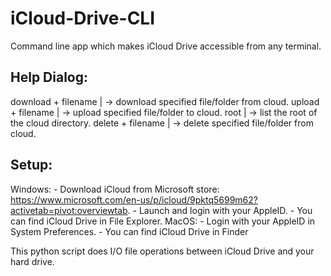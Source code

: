 # iCloud-Drive-CLI
Command line app which makes iCloud Drive accessible from any terminal.

## Help Dialog:
  download + filename | -> download specified file/folder from cloud. 
  upload + filename | -> upload specified file/folder to cloud. 
  root | -> list the root of the cloud directory. 
  delete + filename | -> delete specified file/folder from cloud. 

## Setup:
  Windows: 
    - Download iCloud from Microsoft store: https://www.microsoft.com/en-us/p/icloud/9pktq5699m62?activetab=pivot:overviewtab. 
    - Launch and login with your AppleID. 
    - You can find iCloud Drive in File Explorer. 
  MacOS:
    - Login with your AppleID in System Preferences. 
    - You can find iCloud Drive in Finder  
    
This python script does I/O file operations between iCloud Drive and your hard drive.
